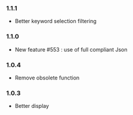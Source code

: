 ### 1.1.1
* Better keyword selection filtering

### 1.1.0
* New feature #553 : use of full compliant Json

### 1.0.4
* Remove obsolete function

### 1.0.3
* Better display
